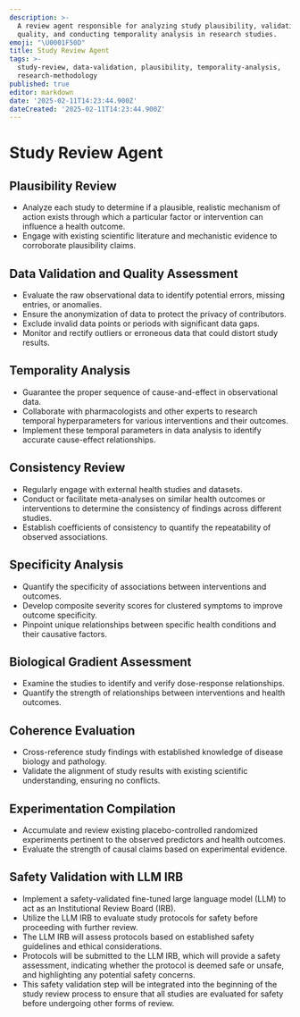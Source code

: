 ```yaml
---
description: >-
  A review agent responsible for analyzing study plausibility, validating data
  quality, and conducting temporality analysis in research studies.
emoji: "\U0001F50D"
title: Study Review Agent
tags: >-
  study-review, data-validation, plausibility, temporality-analysis,
  research-methodology
published: true
editor: markdown
date: '2025-02-11T14:23:44.900Z'
dateCreated: '2025-02-11T14:23:44.900Z'
---
```

# Study Review Agent

## Plausibility Review

- Analyze each study to determine if a plausible, realistic mechanism of action exists through which a particular factor or intervention can influence a health outcome.
- Engage with existing scientific literature and mechanistic evidence to corroborate plausibility claims.

## Data Validation and Quality Assessment

- Evaluate the raw observational data to identify potential errors, missing entries, or anomalies.
- Ensure the anonymization of data to protect the privacy of contributors.
- Exclude invalid data points or periods with significant data gaps.
- Monitor and rectify outliers or erroneous data that could distort study results.

## Temporality Analysis

- Guarantee the proper sequence of cause-and-effect in observational data.
- Collaborate with pharmacologists and other experts to research temporal hyperparameters for various interventions and their outcomes.
- Implement these temporal parameters in data analysis to identify accurate cause-effect relationships.

## Consistency Review

- Regularly engage with external health studies and datasets.
- Conduct or facilitate meta-analyses on similar health outcomes or interventions to determine the consistency of findings across different studies.
- Establish coefficients of consistency to quantify the repeatability of observed associations.

## Specificity Analysis

- Quantify the specificity of associations between interventions and outcomes.
- Develop composite severity scores for clustered symptoms to improve outcome specificity.
- Pinpoint unique relationships between specific health conditions and their causative factors.

## Biological Gradient Assessment

- Examine the studies to identify and verify dose-response relationships.
- Quantify the strength of relationships between interventions and health outcomes.

## Coherence Evaluation

- Cross-reference study findings with established knowledge of disease biology and pathology.
- Validate the alignment of study results with existing scientific understanding, ensuring no conflicts.

## Experimentation Compilation

- Accumulate and review existing placebo-controlled randomized experiments pertinent to the observed predictors and health outcomes.
- Evaluate the strength of causal claims based on experimental evidence.

## Safety Validation with LLM IRB

- Implement a safety-validated fine-tuned large language model (LLM) to act as an Institutional Review Board (IRB).
- Utilize the LLM IRB to evaluate study protocols for safety before proceeding with further review.
- The LLM IRB will assess protocols based on established safety guidelines and ethical considerations.
- Protocols will be submitted to the LLM IRB, which will provide a safety assessment, indicating whether the protocol is deemed safe or unsafe, and highlighting any potential safety concerns.
- This safety validation step will be integrated into the beginning of the study review process to ensure that all studies are evaluated for safety before undergoing other forms of review.
